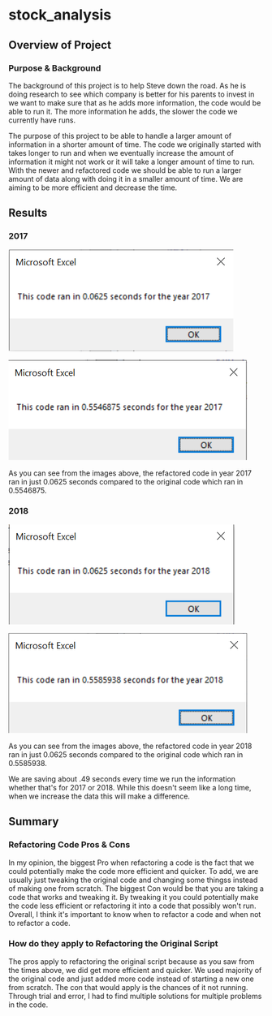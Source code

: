 # stock_analysis

## Overview of Project

### Purpose & Background
The background of this project is to help Steve down the road. As he is doing research to see which company is better for his parents to invest in we want to make sure that as he adds more information, the code would be able to run it. The more information he adds, the slower the code we currently have runs. 

The purpose of this project to be able to handle a larger amount of information in a shorter amount of time. The code we originally started with takes longer to run and when we eventually increase the amount of information it might not work or it will take a longer amount of time to run. With the newer and refactored code we should be able to run a larger amount of data along with doing it in a smaller amount of time. We are aiming to be more efficient and decrease the time. 

## Results

### 2017
![This is an image](https://github.com/clarosjorge21/stock_analysis/blob/ee509a898b61023cb78db4f1b1eb242c7e88c598/VBA_Challenge_2017.png)

![This is an image](https://github.com/clarosjorge21/stock_analysis/blob/ee509a898b61023cb78db4f1b1eb242c7e88c598/Original%202017.png)

As you can see from the images above, the refactored code in year 2017 ran in just 0.0625 seconds compared to the original code which ran in 0.5546875. 

### 2018 
![This is an image](https://github.com/clarosjorge21/stock_analysis/blob/ee509a898b61023cb78db4f1b1eb242c7e88c598/VBA_Challenge_2018.png)

![This is an image](https://github.com/clarosjorge21/stock_analysis/blob/ee509a898b61023cb78db4f1b1eb242c7e88c598/Original%202018.png)

As you can see from the images above, the refactored code in year 2018 ran in just 0.0625 seconds compared to the original code which ran in 0.5585938.

We are saving about .49 seconds every time we run the information whether that's for 2017 or 2018. While this doesn't seem like a long time, when we increase the data this will make a difference.

## Summary

### Refactoring Code Pros & Cons
In my opinion, the biggest Pro when refactoring a code is the fact that we could potentially make the code more efficient and quicker. To add, we are usually just tweaking the original code and changing some thingss instead of making one from scratch. The biggest Con would be that you are taking a code that works and tweaking it. By tweaking it you could potentially make the code less efficient or refactoring it into a code that possibly won't run. Overall, I think it's important to know when to refactor a code and when not to refactor a code. 

### How do they apply to Refactoring the Original Script
The pros apply to refactoring the original script because as you saw from the times above, we did get more efficient and quicker. We used majority of the original code and just added more code instead of starting a new one from scratch. The con that would apply is the chances of it not running. Through trial and error, I had to find multiple solutions for multiple problems in the code. 

